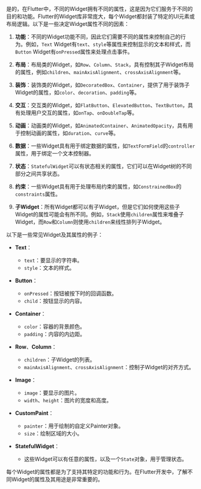 是的，在Flutter中，不同的Widget拥有不同的属性，这是因为它们服务于不同的目的和功能。Flutter的Widget库非常庞大，每个Widget都封装了特定的UI元素或布局逻辑。以下是一些决定Widget属性不同的因素：

1. **功能**：不同的Widget功能不同，因此它们需要不同的属性来控制自己的行为。例如，`Text` Widget有`text`、`style`等属性来控制显示的文本和样式，而`Button` Widget有`onPressed`属性来处理点击事件。
    
2. **布局**：布局类的Widget，如`Row`、`Column`、`Stack`，具有控制其子Widget布局的属性，例如`children`、`mainAxisAlignment`、`crossAxisAlignment`等。
    
3. **装饰**：装饰类的Widget，如`DecoratedBox`、`Container`，提供了用于装饰子Widget的属性，如`color`、`decoration`、`padding`等。
    
4. **交互**：交互类的Widget，如`FlatButton`、`ElevatedButton`、`TextButton`，具有处理用户交互的属性，如`onTap`、`onDoubleTap`等。
    
5. **动画**：动画类的Widget，如`AnimatedContainer`、`AnimatedOpacity`，具有用于控制动画的属性，如`duration`、`curve`等。
    
6. **数据**：一些Widget具有用于绑定数据的属性，如`TextFormField`的`controller`属性，用于绑定一个文本控制器。
    
7. **状态**：`StatefulWidget`可以有状态相关的属性，它们可以在Widget树的不同部分之间共享状态。
    
8. **约束**：一些Widget具有用于处理布局约束的属性，如`ConstrainedBox`的`constraints`属性。
    
9. **子Widget**：所有Widget都可以有子Widget，但是它们如何使用这些子Widget的属性可能会有所不同。例如，`Stack`使用`children`属性来堆叠子Widget，而`Row`和`Column`则使用`children`来线性排列子Widget。
    

以下是一些常见Widget及其属性的例子：

- **Text**：
    
    - `text`：要显示的字符串。
    - `style`：文本的样式。
- **Button**：
    
    - `onPressed`：按钮被按下时的回调函数。
    - `child`：按钮显示的内容。
- **Container**：
    
    - `color`：容器的背景颜色。
    - `padding`：内容的内边距。
- **Row**、**Column**：
    
    - `children`：子Widget的列表。
    - `mainAxisAlignment`、`crossAxisAlignment`：控制子Widget的对齐方式。
- **Image**：
    
    - `image`：要显示的图片。
    - `width`、`height`：图片的宽度和高度。
- **CustomPaint**：
    
    - `painter`：用于绘制的自定义Painter对象。
    - `size`：绘制区域的大小。
- **StatefulWidget**：
    
    - 这些Widget可以有任意的属性，以及一个`State`对象，用于管理状态。

每个Widget的属性都是为了支持其特定的功能和行为。在Flutter开发中，了解不同Widget的属性及其用途是非常重要的。